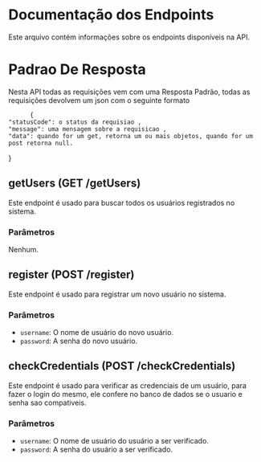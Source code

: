 # Documentação dos Endpoints
Este arquivo contém informações sobre os endpoints disponíveis na API.

# Padrao De Resposta
Nesta API todas as requisições vem com uma Resposta Padrão, todas as requisições devolvem um json com o seguinte formato 

          {
	"statusCode": o status da requisiao ,
	"message": uma mensagem sobre a requisicao ,
	"data": quando for um get, retorna um ou mais objetos, quando for um post retorna null. 
}


## getUsers (GET /getUsers)
Este endpoint é usado para buscar todos os usuários registrados no sistema.
### Parâmetros
Nenhum.

## register (POST /register)
Este endpoint é usado para registrar um novo usuário no sistema.
### Parâmetros
- `username`: O nome de usuário do novo usuário.
- `password`: A senha do novo usuário.

## checkCredentials (POST /checkCredentials)
Este endpoint é usado para verificar as credenciais de um usuário, para fazer o login do mesmo, ele confere no banco de dados se o usuario e senha sao compativeis.

### Parâmetros

- `username`: O nome de usuário do usuário a ser verificado.
- `password`: A senha do usuário a ser verificado.


